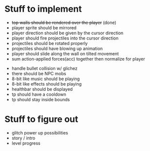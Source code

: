 # Stuff to implement
+ ~~top walls should be rendered over the player~~ (done)
+ player sprite should be mirrored
+ player direction should be given by the cursor direction
+ player should fire projectiles into the cursor direction
+ projectiles should be rotated properly
+ projectiles should have blowing up animation
+ player should slide along the wall on tilted movement
+ sum action-applied forces(acc) together then normalize for player
- handle bullet collision w/ glichez
- there should be NPC mobs
- 8-bit like music should be playing
- 8-bit like effects should be playing
- healthbar should be displayed
- tp should have a cooldown
- tp should stay inside bounds

# Stuff to figure out
- glitch power up possibilities
- story / intro
- level progress
